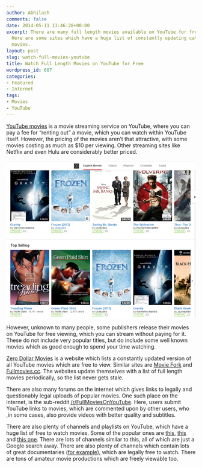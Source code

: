 ```yaml
---
author: Abhilash
comments: false
date: 2014-05-11 13:46:28+00:00
excerpt: There are many full length movies available on YouTube for free viewing.
  Here are some sites which have a huge list of constantly updating catalog of free
  movies.
layout: post
slug: watch-full-movies-youtube
title: Watch Full Length Movies on YouTube for Free
wordpress_id: 607
categories:
- Featured
- Internet
tags:
- Movies
- YouTube
---
```


[YouTube movies](www.youtube.com/user/movies) is a movie streaming service on YouTube, where you can pay a fee for “renting out” a movie, which you can watch within YouTube itself. However, the pricing of the movies aren’t that attractive, with some movies costing as much as $10 per viewing. Other streaming sites like Netflix and even Hulu are considerably better priced.

![youtube_movies](images/youtube_movies.png)

However, unknown to many people, some publishers release their movies on YouTube for free viewing, which you can stream without paying for it. These do not include very popular titles, but do include some well known movies which as good enough to spend your time watching.

[Zero Dollar Movies](http://zerodollarmovies.com/) is a website which lists a constantly updated version of all YouTube movies which are free to view. Similar sites are [Movie Fork](http://www.moviefork.com/) and [Fullmovies.cc](http://fullmovies.cc/). The websites update themselves with a list of full length movies periodically, so the list never gets stale.

There are also many forums on the internet which gives links to legally and questionably legal uploads of popular movies. One such place on the internet, is the sub-reddit [/r/FullMoviesOnYouTube](http://www.reddit.com/r/fullmoviesonyoutube/). Here, users submit YouTube links to movies, which are commented upon by other users, who ,in some cases, also provide videos with better quality and subtitles.

There are also plenty of channels and playlists on YouTube, which have a huge list of free to watch movies. Some of the popular ones are [this](https://www.youtube.com/playlist?list=PLF7198D24E5EC5B3C), [this](https://www.youtube.com/playlist?list=PLEE54950D026DAC24) and [this one](https://www.youtube.com/user/Tromamovies). There are lots of channels similar to this, all of which are just a Google search away. There are also plenty of channels which contain lots of great documentaries ([for example](https://www.youtube.com/user/jaypee1154)), which are legally free to watch. There are tons of amateur movie productions which are freely viewable too.
